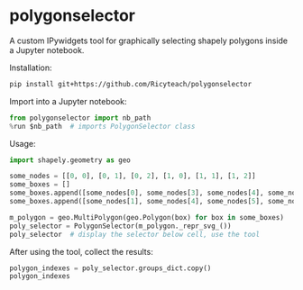 # polygonselector
A custom IPywidgets tool for graphically selecting shapely polygons inside a Jupyter notebook.

Installation:

```bash
pip install git+https://github.com/Ricyteach/polygonselector
```

Import into a Jupyter notebook:

```python
from polygonselector import nb_path
%run $nb_path  # imports PolygonSelector class
```

Usage:

```python
import shapely.geometry as geo

some_nodes = [[0, 0], [0, 1], [0, 2], [1, 0], [1, 1], [1, 2]]
some_boxes = []
some_boxes.append([some_nodes[0], some_nodes[3], some_nodes[4], some_nodes[1]])
some_boxes.append([some_nodes[1], some_nodes[4], some_nodes[5], some_nodes[2]])

m_polygon = geo.MultiPolygon(geo.Polygon(box) for box in some_boxes)
poly_selector = PolygonSelector(m_polygon._repr_svg_())
poly_selector  # display the selector below cell, use the tool
```

After using the tool, collect the results:

```python
polygon_indexes = poly_selector.groups_dict.copy()
polygon_indexes
```